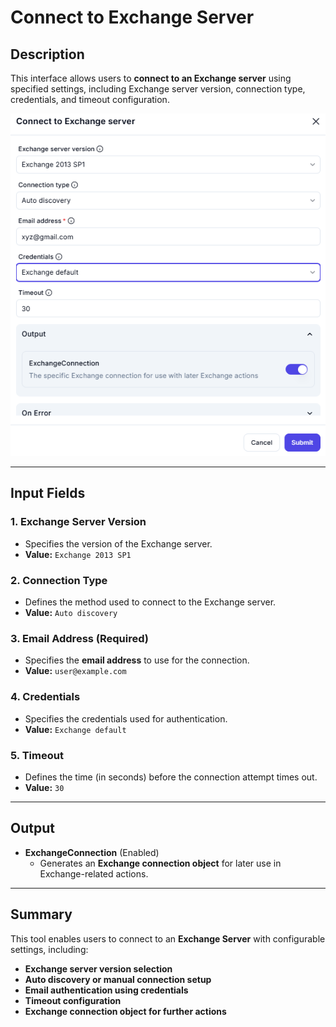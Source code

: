 # **Connect to Exchange Server**

## **Description**

This interface allows users to **connect to an Exchange server** using specified settings, including Exchange server version, connection type, credentials, and timeout configuration.

![alt text](../../assests/app-integrations/assests%20exchange-server/connect-to-exchange-server.png)

---

## **Input Fields**

### **1. Exchange Server Version**

- Specifies the version of the Exchange server.
- **Value:** `Exchange 2013 SP1`

### **2. Connection Type**

- Defines the method used to connect to the Exchange server.
- **Value:** `Auto discovery`

### **3. Email Address** (Required)

- Specifies the **email address** to use for the connection.
- **Value:** `user@example.com`

### **4. Credentials**

- Specifies the credentials used for authentication.
- **Value:** `Exchange default`

### **5. Timeout**

- Defines the time (in seconds) before the connection attempt times out.
- **Value:** `30`

---

## **Output**

- **ExchangeConnection** (Enabled)
  - Generates an **Exchange connection object** for later use in Exchange-related actions.

---

## **Summary**

This tool enables users to connect to an **Exchange Server** with configurable settings, including:

- **Exchange server version selection**
- **Auto discovery or manual connection setup**
- **Email authentication using credentials**
- **Timeout configuration**
- **Exchange connection object for further actions**
